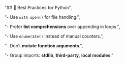 "## 🧠 Best Practices for Python",

"- Use `with open()` for file handling.",

"- Prefer **list comprehensions** over appending in loops.",

"- Use `enumerate()` instead of manual counters.",

"- Don’t **mutate function arguments**.",

"- Group imports: **stdlib**, **third-party**, **local modules**."
